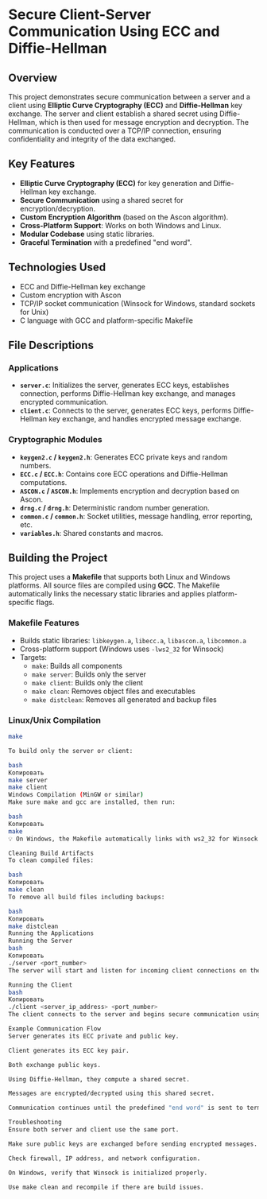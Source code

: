 # Secure Client-Server Communication Using ECC and Diffie-Hellman

## Overview

This project demonstrates secure communication between a server and a client using **Elliptic Curve Cryptography (ECC)** and **Diffie-Hellman** key exchange. The server and client establish a shared secret using Diffie-Hellman, which is then used for message encryption and decryption. The communication is conducted over a TCP/IP connection, ensuring confidentiality and integrity of the data exchanged.

## Key Features

- **Elliptic Curve Cryptography (ECC)** for key generation and Diffie-Hellman key exchange.
- **Secure Communication** using a shared secret for encryption/decryption.
- **Custom Encryption Algorithm** (based on the Ascon algorithm).
- **Cross-Platform Support**: Works on both Windows and Linux.
- **Modular Codebase** using static libraries.
- **Graceful Termination** with a predefined "end word".

## Technologies Used

- ECC and Diffie-Hellman key exchange
- Custom encryption with Ascon
- TCP/IP socket communication (Winsock for Windows, standard sockets for Unix)
- C language with GCC and platform-specific Makefile

## File Descriptions

### Applications

- **`server.c`**: Initializes the server, generates ECC keys, establishes connection, performs Diffie-Hellman key exchange, and manages encrypted communication.
- **`client.c`**: Connects to the server, generates ECC keys, performs Diffie-Hellman key exchange, and handles encrypted message exchange.

### Cryptographic Modules

- **`keygen2.c` / `keygen2.h`**: Generates ECC private keys and random numbers.
- **`ECC.c` / `ECC.h`**: Contains core ECC operations and Diffie-Hellman computations.
- **`ASCON.c` / `ASCON.h`**: Implements encryption and decryption based on Ascon.
- **`drng.c` / `drng.h`**: Deterministic random number generation.
- **`common.c` / `common.h`**: Socket utilities, message handling, error reporting, etc.
- **`variables.h`**: Shared constants and macros.

## Building the Project

This project uses a **Makefile** that supports both Linux and Windows platforms. All source files are compiled using **GCC**. The Makefile automatically links the necessary static libraries and applies platform-specific flags.

### Makefile Features

- Builds static libraries: `libkeygen.a`, `libecc.a`, `libascon.a`, `libcommon.a`
- Cross-platform support (Windows uses `-lws2_32` for Winsock)
- Targets:
  - `make`: Builds all components
  - `make server`: Builds only the server
  - `make client`: Builds only the client
  - `make clean`: Removes object files and executables
  - `make distclean`: Removes all generated and backup files

### Linux/Unix Compilation

```bash
make

To build only the server or client:

bash
Копировать
make server
make client
Windows Compilation (MinGW or similar)
Make sure make and gcc are installed, then run:

bash
Копировать
make
💡 On Windows, the Makefile automatically links with ws2_32 for Winsock support.

Cleaning Build Artifacts
To clean compiled files:

bash
Копировать
make clean
To remove all build files including backups:

bash
Копировать
make distclean
Running the Applications
Running the Server
bash
Копировать
./server <port_number>
The server will start and listen for incoming client connections on the specified port.

Running the Client
bash
Копировать
./client <server_ip_address> <port_number>
The client connects to the server and begins secure communication using the shared secret key.

Example Communication Flow
Server generates its ECC private and public key.

Client generates its ECC key pair.

Both exchange public keys.

Using Diffie-Hellman, they compute a shared secret.

Messages are encrypted/decrypted using this shared secret.

Communication continues until the predefined "end word" is sent to terminate.

Troubleshooting
Ensure both server and client use the same port.

Make sure public keys are exchanged before sending encrypted messages.

Check firewall, IP address, and network configuration.

On Windows, verify that Winsock is initialized properly.

Use make clean and recompile if there are build issues.
